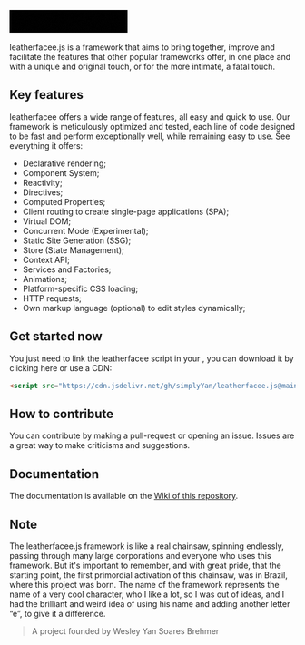 ![Leahterfacee.js](https://raw.githubusercontent.com/simplyYan/leatherfacee.js/main/repo%20config/leatherfacee%20headerlogo.gif)

leatherfacee.js is a framework that aims to bring together, improve and facilitate the features that other popular frameworks offer, in one place and with a unique and original touch, or for the more intimate, a fatal touch.

## Key features
leatherfacee offers a wide range of features, all easy and quick to use. Our framework is meticulously optimized and tested, each line of code designed to be fast and perform exceptionally well, while remaining easy to use. See everything it offers:
- Declarative rendering;
- Component System;
- Reactivity;
- Directives;
- Computed Properties;
- Client routing to create single-page applications (SPA);
- Virtual DOM;
- Concurrent Mode (Experimental);
- Static Site Generation (SSG);
- Store (State Management);
- Context API;
- Services and Factories;
- Animations;
- Platform-specific CSS loading;
- HTTP requests;
- Own markup language (optional) to edit styles dynamically;
  
## Get started now
You just need to link the leatherfacee script in your <head>, you can download it by clicking here or use a CDN:
```html
<script src="https://cdn.jsdelivr.net/gh/simplyYan/leatherfacee.js@main/src/leatherfacee.js"></script>
```

## How to contribute
You can contribute by making a pull-request or opening an issue. Issues are a great way to make criticisms and suggestions.

## Documentation
The documentation is available on the [Wiki of this repository](https://github.com/simplyYan/leatherfacee.js/wiki/Docs).

## Note
The leatherfacee.js framework is like a real chainsaw, spinning endlessly, passing through many large corporations and everyone who uses this framework. But it's important to remember, and with great pride, that the starting point, the first primordial activation of this chainsaw, was in Brazil, where this project was born. The name of the framework represents the name of a very cool character, who I like a lot, so I was out of ideas, and I had the brilliant and weird idea of using his name and adding another letter “e”, to give it a difference.

> A project founded by Wesley Yan Soares Brehmer
